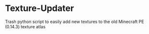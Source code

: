 # Texture-Updater
Trash python script to easily add new textures to the old Minecraft PE (0.14.3) texture atlas
